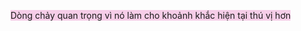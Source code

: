 <span style="background:rgba(240, 167, 216, 0.55)">Dòng chảy quan trọng vì nó làm cho khoảnh khắc hiện tại thú vị hơn</span>